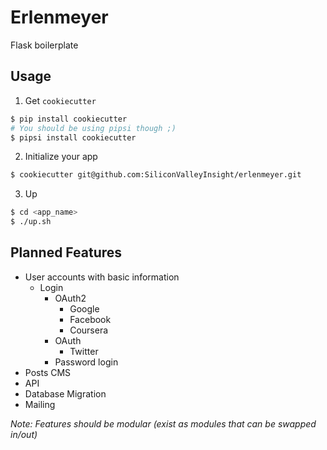 # Erlenmeyer

Flask boilerplate

## Usage

1. Get `cookiecutter`
  ```bash
  $ pip install cookiecutter
  # You should be using pipsi though ;)
  $ pipsi install cookiecutter
  ```

2. Initialize your app
  ```bash
  $ cookiecutter git@github.com:SiliconValleyInsight/erlenmeyer.git
  ```

3. Up
  ```bash
  $ cd <app_name>
  $ ./up.sh
  ```

## Planned Features

* User accounts with basic information
  * Login
    * OAuth2
      * Google
      * Facebook
      * Coursera
    * OAuth
      * Twitter
    * Password login
* Posts CMS
* API
* Database Migration
* Mailing

_Note: Features should be modular (exist as modules that can be swapped in/out)_
